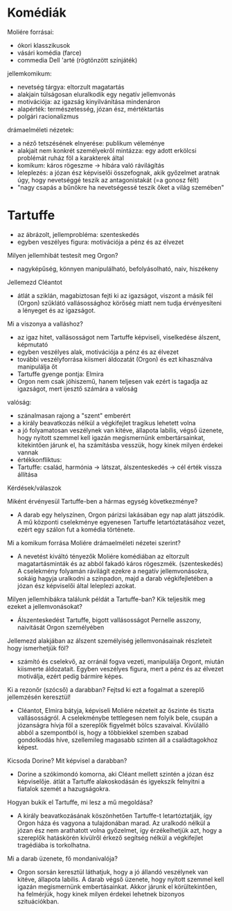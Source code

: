 
# Komédiák

Moliére forrásai: 
- ókori klasszikusok
- vásári komédia (farce)
- commedia Dell 'arté (rögtönzött színjáték)

jellemkomikum: 
- nevetség tárgya: eltorzult magatartás
- alakjain túlságosan eluralkodik egy negatív jellemvonás
- motivációja: az igazság kinyilvánítása mindenáron
- alapérték: természetesség, józan ész, mértéktartás
- polgári racionalizmus

drámaelméleti nézetek: 
- a néző tetszésének elnyerése: publikum véleménye
- alakjait nem konkrét személyekről mintázza: egy adott erkölcsi problémát ruház föl a karakterek által
- komikum: káros rögeszme → hibára való rávilágítás
- leleplezés: a józan ész képviselői összefognak, akik győzelmet aratnak úgy, hogy nevetséggé teszik az antagonistakát (=a gonosz félt)
- "nagy csapás a bűnökre ha nevetségessé teszik őket a világ szemében"

# Tartuffe

- az ábrázolt, jellemprobléma: szenteskedés
- egyben veszélyes figura: motivációja a pénz és az élvezet

Milyen jellemhibát testesít meg Orgon?

- nagyképűség, könnyen manipulálható, befolyásolható, naiv, hiszékeny

Jellemezd Cléantot

- átlát a sziklán, magabiztosan fejti ki az igazságot, viszont a másik fél (Orgon) szűklátó vallásossághoz körőség miatt nem tudja érvényesíteni a lényeget és az igazságot.

Mi a viszonya a valláshoz?

- az igaz hitet, vallásosságot nem Tartuffe képviseli, viselkedése álszent, képmutató
- egyben veszélyes alak, motivációja a pénz és az élvezet
- további veszélyforrása kiismeri áldozatát (Orgon) és ezt kihasználva manipulálja őt
- Tartuffe gyenge pontja: Elmira
- Orgon nem csak jóhiszemű, hanem teljesen vak ezért is tagadja az igazságot, mert ijesztő számára a valóság

valóság:
- szánalmasan rajong a "szent" emberért
- a király beavatkozás nélkül a végkifejlet tragikus lehetett volna
- a jó folyamatosan veszélynek van kitéve, állapota labilis, végső üzenete, hogy nyitott szemmel kell igazán megismernünk embertársainkat, kitekintően járunk el, ha számításba vesszük, hogy kinek milyen érdekei vannak
- értékkonfliktus:
- Tartuffe: család, harmónia → látszat, álszenteskedés → cél érték vissza állítása

Kérdések/válaszok

Miként érvényesül Tartuffe-ben a hármas egység következménye?

- A darab egy helyszínen, Orgon párizsi lakásában egy nap alatt játszódik. A mű központi cselekménye egyenesen Tartuffe letartóztatásához vezet, ezért egy szálon fut a komédia története.

Mi a komikum forrása Moliére drámaelméleti nézetei szerint?

- A nevetést kiváltó tényezők Moliére komédiában az eltorzult magatartásminták és az abból fakadó káros rögeszmék. (szenteskedés) A cselekmény folyamán rávilágít ezekre a negatív jellemvonásokra, sokáig hagyja uralkodni a színpadon, majd a darab végkifejletében a józan ész képviselői által leleplezi azokat.

Milyen jellemhibákra találunk példát a Tartuffe-ban? Kik teljesítik meg ezeket a jellemvonásokat?

- Álszenteskedést Tartuffe, bigott vallásosságot Pernelle asszony, naivitását Orgon személyében

Jellemezd alakjában az álszent személyiség jellemvonásainak részleteit hogy ismerhetjük föl? 

- számító és cselekvő, az orránál fogva vezeti, manipulálja Orgont, miután kiismerte áldozatait. Egyben veszélyes figura, mert a pénz és az élvezet motiválja, ezért pedig bármire képes.

Ki a rezonőr (szócső) a darabban? Fejtsd ki ezt a fogalmat a szereplő jellemzésén keresztül!

- Cléantot, Elmira bátyja, képviseli Moliére nézeteit az őszinte és tiszta vallásosságról. A cselekménybe tettlegesen nem folyik bele, csupán a józanságra hívja föl a szereplők figyelmét bölcs szavaival. Kívülálló abból a szempontból is, hogy a többiekkel szemben szabad gondolkodás híve, szellemileg magasabb szinten áll a családtagokhoz képest.

Kicsoda Dorine? Mit képvisel a darabban?
- Dorine a szókimondó komorna, aki Cléant mellett szintén a józan ész képviselője. átlát a Tartuffe alakoskodásán és igyekszik felnyitni a fiatalok szemét a hazugságokra.

Hogyan bukik el Tartuffe, mi lesz a mű megoldása?

- A király beavatkozásának köszönhetően Tartuffe-t letartóztatják, így Orgon háza és vagyona a tulajdonában marad. Az uralkodó nélkül a józan ész nem arathatott volna győzelmet, így érzékelhetjük azt, hogy a szereplők hatáskörén kívülről érkező segítség nélkül a végkifejlet tragédiába is torkolhatna.

Mi a darab üzenete, fő mondanivalója?
- Orgon sorsán keresztül láthatjuk, hogy a jó állandó veszélynek van kitéve, állapota labilis. A darab végső üzenete, hogy nyitott szemmel kell igazán megismernünk embertásainkat. Akkor járunk el körültekintően, ha felmérjük, hogy kinek milyen érdekei lehetnek bizonyos szituációkban.
